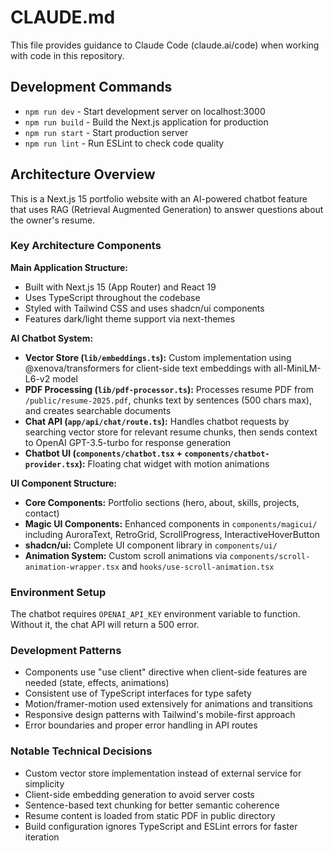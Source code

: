 # CLAUDE.md

This file provides guidance to Claude Code (claude.ai/code) when working with code in this repository.

## Development Commands

- `npm run dev` - Start development server on localhost:3000
- `npm run build` - Build the Next.js application for production
- `npm run start` - Start production server
- `npm run lint` - Run ESLint to check code quality

## Architecture Overview

This is a Next.js 15 portfolio website with an AI-powered chatbot feature that uses RAG (Retrieval Augmented Generation) to answer questions about the owner's resume.

### Key Architecture Components

**Main Application Structure:**
- Built with Next.js 15 (App Router) and React 19
- Uses TypeScript throughout the codebase
- Styled with Tailwind CSS and uses shadcn/ui components
- Features dark/light theme support via next-themes

**AI Chatbot System:**
- **Vector Store (`lib/embeddings.ts`):** Custom implementation using @xenova/transformers for client-side text embeddings with all-MiniLM-L6-v2 model
- **PDF Processing (`lib/pdf-processor.ts`):** Processes resume PDF from `/public/resume-2025.pdf`, chunks text by sentences (500 chars max), and creates searchable documents
- **Chat API (`app/api/chat/route.ts`):** Handles chatbot requests by searching vector store for relevant resume chunks, then sends context to OpenAI GPT-3.5-turbo for response generation
- **Chatbot UI (`components/chatbot.tsx` + `components/chatbot-provider.tsx`):** Floating chat widget with motion animations

**UI Component Structure:**
- **Core Components:** Portfolio sections (hero, about, skills, projects, contact)
- **Magic UI Components:** Enhanced components in `components/magicui/` including AuroraText, RetroGrid, ScrollProgress, InteractiveHoverButton
- **shadcn/ui:** Complete UI component library in `components/ui/`
- **Animation System:** Custom scroll animations via `components/scroll-animation-wrapper.tsx` and `hooks/use-scroll-animation.tsx`

### Environment Setup

The chatbot requires `OPENAI_API_KEY` environment variable to function. Without it, the chat API will return a 500 error.

### Development Patterns

- Components use "use client" directive when client-side features are needed (state, effects, animations)
- Consistent use of TypeScript interfaces for type safety
- Motion/framer-motion used extensively for animations and transitions
- Responsive design patterns with Tailwind's mobile-first approach
- Error boundaries and proper error handling in API routes

### Notable Technical Decisions

- Custom vector store implementation instead of external service for simplicity
- Client-side embedding generation to avoid server costs
- Sentence-based text chunking for better semantic coherence
- Resume content is loaded from static PDF in public directory
- Build configuration ignores TypeScript and ESLint errors for faster iteration